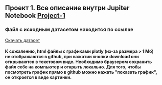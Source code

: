 ## Проект 1.  Все описание внутри Jupiter Notebook [Project-1](Project-1.ipynb)

### Файл с исходным датасетом находится по ссылке
 [Скачать датасет](https://disk.yandex.ru/d/mf-CKFVVvt4t0Q)

#### К сожалению, html файлы с графиками plotly (из-за размера > 1 Мб) не отображаются в github, при нажатии кнопки download они открываются в текстовом виде. Необходимо браузером сохранить файл себе на компьютер и открыть локально. Для того, чтобы посмотреть график прямо в github можно нажать "показать график", он откроется в виде картинки.